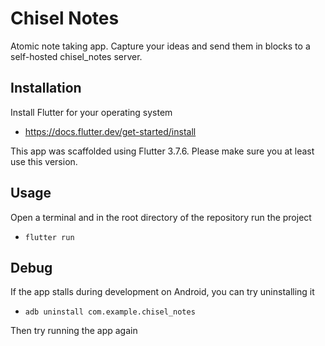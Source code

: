 # Chisel Notes

Atomic note taking app. Capture your ideas and send them in blocks to a self-hosted chisel_notes server.

## Installation

Install Flutter for your operating system

- https://docs.flutter.dev/get-started/install

This app was scaffolded using Flutter 3.7.6. Please make sure you at least use this version.

## Usage

Open a terminal and in the root directory of the repository run the project

- `flutter run`

## Debug

If the app stalls during development on Android, you can try uninstalling it

- `adb uninstall com.example.chisel_notes`

Then try running the app again
